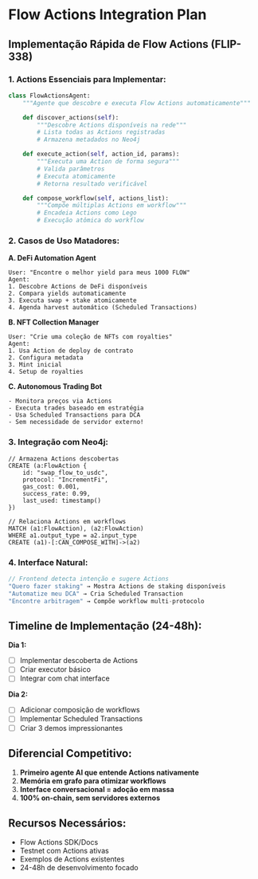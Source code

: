 # Flow Actions Integration Plan

## Implementação Rápida de Flow Actions (FLIP-338)

### 1. Actions Essenciais para Implementar:

```python
class FlowActionsAgent:
    """Agente que descobre e executa Flow Actions automaticamente"""

    def discover_actions(self):
        """Descobre Actions disponíveis na rede"""
        # Lista todas as Actions registradas
        # Armazena metadados no Neo4j

    def execute_action(self, action_id, params):
        """Executa uma Action de forma segura"""
        # Valida parâmetros
        # Executa atomicamente
        # Retorna resultado verificável

    def compose_workflow(self, actions_list):
        """Compõe múltiplas Actions em workflow"""
        # Encadeia Actions como Lego
        # Execução atômica do workflow
```

### 2. Casos de Uso Matadores:

**A. DeFi Automation Agent**
```
User: "Encontre o melhor yield para meus 1000 FLOW"
Agent:
1. Descobre Actions de DeFi disponíveis
2. Compara yields automaticamente
3. Executa swap + stake atomicamente
4. Agenda harvest automático (Scheduled Transactions)
```

**B. NFT Collection Manager**
```
User: "Crie uma coleção de NFTs com royalties"
Agent:
1. Usa Action de deploy de contrato
2. Configura metadata
3. Mint inicial
4. Setup de royalties
```

**C. Autonomous Trading Bot**
```
- Monitora preços via Actions
- Executa trades baseado em estratégia
- Usa Scheduled Transactions para DCA
- Sem necessidade de servidor externo!
```

### 3. Integração com Neo4j:

```cypher
// Armazena Actions descobertas
CREATE (a:FlowAction {
    id: "swap_flow_to_usdc",
    protocol: "IncrementFi",
    gas_cost: 0.001,
    success_rate: 0.99,
    last_used: timestamp()
})

// Relaciona Actions em workflows
MATCH (a1:FlowAction), (a2:FlowAction)
WHERE a1.output_type = a2.input_type
CREATE (a1)-[:CAN_COMPOSE_WITH]->(a2)
```

### 4. Interface Natural:

```javascript
// Frontend detecta intenção e sugere Actions
"Quero fazer staking" → Mostra Actions de staking disponíveis
"Automatize meu DCA" → Cria Scheduled Transaction
"Encontre arbitragem" → Compõe workflow multi-protocolo
```

## Timeline de Implementação (24-48h):

**Dia 1:**
- [ ] Implementar descoberta de Actions
- [ ] Criar executor básico
- [ ] Integrar com chat interface

**Dia 2:**
- [ ] Adicionar composição de workflows
- [ ] Implementar Scheduled Transactions
- [ ] Criar 3 demos impressionantes

## Diferencial Competitivo:

1. **Primeiro agente AI que entende Actions nativamente**
2. **Memória em grafo para otimizar workflows**
3. **Interface conversacional = adoção em massa**
4. **100% on-chain, sem servidores externos**

## Recursos Necessários:

- Flow Actions SDK/Docs
- Testnet com Actions ativas
- Exemplos de Actions existentes
- 24-48h de desenvolvimento focado